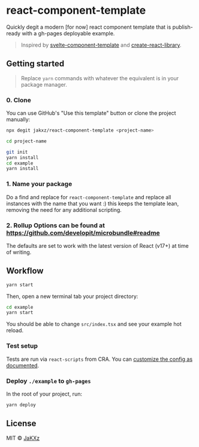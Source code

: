 # react-component-template

Quickly degit a modern [for now] react component template that is publish-ready with a gh-pages deployable example.

> Inspired by [svelte-component-template](https://github.com/sveltejs/component-template) and [create-react-library](https://github.com/transitive-bullshit/create-react-library).

## Getting started

> Replace `yarn` commands with whatever the equivalent is in your package manager.

### 0. Clone

You can use GitHub's "Use this template" button or clone the project manually:

```bash
npx degit jakxz/react-component-template <project-name>

cd project-name

git init
yarn install
cd example
yarn install
```

### 1. Name your package

Do a find and replace for `react-component-template` and replace all instances with the name that you want :)
this keeps the template lean, removing the need for any additional scripting.

### 2. Rollup Options can be found at https://github.com/developit/microbundle#readme

The defaults are set to work with the latest version of React (v17+) at time of writing.

## Workflow

```bash
yarn start
```

Then, open a new terminal tab your project directory:

```bash
cd example
yarn start
```

You should be able to change `src/index.tsx` and see your example hot reload.

### Test setup

Tests are run via `react-scripts` from CRA.
You can [customize the config as documented](https://create-react-app.dev/docs/running-tests/#initializing-test-environment).

### Deploy `./example` to `gh-pages`

In the root of your project, run:

```bash
yarn deploy
```

## License

MIT © [JaKXz](https://github.com/JaKXz)
